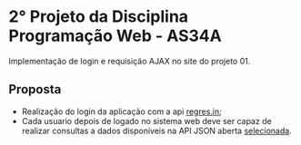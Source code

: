 # 2° Projeto da Disciplina Programação Web - AS34A
Implementação de login e requisição AJAX no site do projeto 01.

## Proposta
 - Realização do login da aplicação com a api [regres.in](https://reqres.in/);
 - Cada usuario depois de logado no sistema web deve ser capaz de realizar consultas a dados disponíveis na API JSON aberta [selecionada](https://programming-quotes-api.herokuapp.com/index.html).
